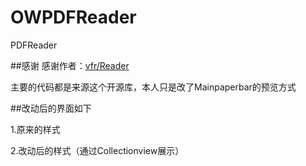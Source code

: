# OWPDFReader
PDFReader

##感谢
感谢作者：[vfr/Reader](https://github.com/vfr/Reader)

主要的代码都是来源这个开源库，本人只是改了Mainpaperbar的预览方式

##改动后的界面如下

1.原来的样式

2.改动后的样式（通过Collectionview展示）
